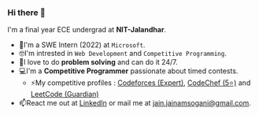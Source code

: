 ### Hi there 👋
I'm a final year ECE undergrad at __NIT-Jalandhar__.

- 💼I'm a SWE Intern (2022) at ```Microsoft```.
- 🤓I'm intrested in ```Web Development``` and ```Competitive Programming```.
- 💭I love to do __problem solving__ and can do it 24/7.
- 💻I'm a __Competitive Programmer__ passionate about timed contests.
  - ⚡My competitive profiles : [Codeforces (Expert)](https://codeforces.com/profile/jainam_sogani), [CodeChef (5⭐)](https://www.codechef.com/users/jainam_sogani) and [LeetCode (Guardian)](https://leetcode.com/jainam_sogani/)
- 📫React me out at [LinkedIn](https://www.linkedin.com/in/jainamsogani/) or mail me at [jain.jainamsogani@gmail.com](mailto:jain.jainamsogani@gmail.com).

<!--
Here are some ideas to get you started:

- 🔭 I’m currently working on ...
- 👯 I’m looking to collaborate on ...
- 🤔 I’m looking for help with ...
- 💬 Ask me about ...
-  How to reach me: ...
- 😄 Pronouns: ...
- ⚡ Fun fact: ...
-->
